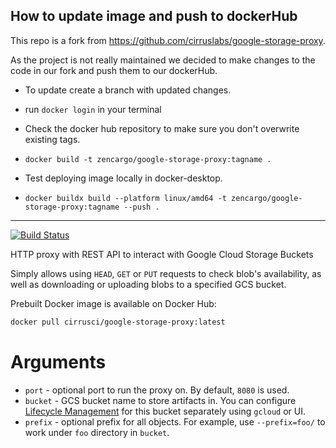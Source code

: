 ## How to update image and push to dockerHub

This repo is a fork from https://github.com/cirruslabs/google-storage-proxy.

As the project is not really maintained we decided to make changes to the code in our fork and push them to our dockerHub.

- To update create a branch with updated changes.

- run `docker login` in your terminal

- Check the docker hub repository to make sure you don't overwrite existing tags.

- `docker build -t zencargo/google-storage-proxy:tagname .`

- Test deploying image locally in docker-desktop.

- `docker buildx build --platform linux/amd64 -t zencargo/google-storage-proxy:tagname --push .`

---
[![Build Status](https://api.cirrus-ci.com/github/cirruslabs/google-storage-proxy.svg)](https://cirrus-ci.com/github/cirruslabs/google-storage-proxy)

HTTP proxy with REST API to interact with Google Cloud Storage Buckets

Simply allows using `HEAD`, `GET` or `PUT` requests to check blob's availability, as well as downloading or uploading
blobs to a specified GCS bucket.

Prebuilt Docker image is available on Docker Hub:

```bash
docker pull cirrusci/google-storage-proxy:latest
```

# Arguments

* `port` - optional port to run the proxy on. By default, `8080` is used.
* `bucket` - GCS bucket name to store artifacts in. You can configure [Lifecycle Management](https://cloud.google.com/storage/docs/lifecycle)
   for this bucket separately using `gcloud` or UI.
* `prefix` - optional prefix for all objects. For example, use `--prefix=foo/` to work under `foo` directory in `bucket`.
